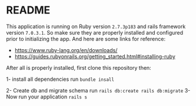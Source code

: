 # README

This application is running on Ruby version `2.7.3p183` and rails framework version `7.0.3.1`. So make sure they are properly installed and configured prior to initializing the app. And here are some links for reference:

* https://www.ruby-lang.org/en/downloads/
* https://guides.rubyonrails.org/getting_started.html#installing-ruby

After all is properly installed, first clone this repository then:

1- install all dependencies
run `bundle insall`

2- Create db and migrate schema
run 
`rails db:create
rails db:migrate`
3- Now run your application
`rails s`
